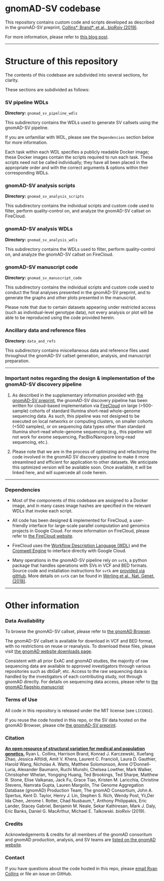 # gnomAD-SV codebase

This repository contains custom code and scripts developed as described in the gnomAD-SV preprint, [Collins\*, Brand\*, et al., bioRxiv (2019)](https://broad.io/gnomad_sv).  

For more information, please refer to [this blog post](https://broad.io/gnomad_sv).  

---

# Structure of this repository

The contents of this codebase are subdivided into several sections, for clarity.  

These sections are subdivided as follows:

### SV pipeline WDLs

**Directory:** `gnomad_sv_pipeline_wdls`  

This subdirectory contains the WDLs used to generate SV callsets using the gnomAD-SV pipeline.  

If you are unfamiliar with WDL, please see the `Dependencies` section below for more information.  

Each task within each WDL specifies a publicly readable Docker image; these Docker images contain the scripts required to run each task. These scripts need not be called individually; they have all been placed in the appropriate order and with the correct arguments & options within their corresponding WDLs.  

### gnomAD-SV analysis scripts

**Directory:** `gnomad_sv_analysis_scripts`  

This subdirectory contains the individual scripts and custom code used to filter, perform quality-control on, and analyze the gnomAD-SV callset on FireCloud.

### gnomAD-SV analysis WDLs

**Directory:** `gnomad_sv_analysis_wdls`  

This subdirectory contains the WDLs used to filter, perform quality-control on, and analyze the gnomAD-SV callset on FireCloud.  

### gnomAD-SV manuscript code

**Directory:** `gnomad_sv_manuscript_code`  

This subdirectory contains the individual scripts and custom code used to conduct the final analyses presented in the gnomAD-SV preprint, and to generate the graphs and other plots presented in the manuscript.  

Please note that due to certain datasets appearing under restricted access (such as individual-level genotype data), not every analysis or plot will be able to be reproduced using the code provided herein.   

### Ancillary data and reference files

**Directory:** `data_and_refs`  

This subdirectory contains miscellaneous data and reference files used throughout the gnomAD-SV callset generation, analysis, and manuscript preparation.  

---

### Important notes regarding the design & implementation of the gnomAD-SV discovery pipeline 

1. As described in the supplementary information provided with [the gnomAD-SV preprint](https://broad.io/gnomad_sv), the gnomAD-SV discovery pipeline has been written for cloud-based implementation via [FireCloud](https://software.broadinstitute.org/firecloud/) on large (>500-sample) cohorts of standard Illumina short-read whole-genome sequencing data. As such, this pipeline was not designed to be executed on local networks or computing clusters, on smaller cohorts (<500 samples), or on sequencing data types other than standard Illumina short-read whole-genome sequencing (e.g., this pipeline will not work for exome sequencing, PacBio/Nanopore long-read sequencing, etc.).   

2. Please note that we are in the process of optimizing and refactoring the code involved in the gnomAD SV discovery pipeline to make it more streamlined and efficient for application to other datasets. We anticipate this optimized version will be available soon. Once available, it will be linked here, and will supercede all code herein.

---

### Dependencies

  * Most of the components of this codebase are assigned to a Docker image, and in many cases image hashes are specified in the relevant WDLs that invoke each script.  

  * All code has been designed & implemented for FireCloud, a user-friendly interface for large-scale parallel computation and genomics projects in Google Cloud. For more information on FireCloud, please refer to [the FireCloud website](https://software.broadinstitute.org/firecloud/).

  * FireCloud uses the [Workflow Description Language (WDL)](https://software.broadinstitute.org/wdl/documentation/spec) and the [Cromwell Engine](https://cromwell.readthedocs.io/en/stable/) to interface directly with Google Cloud.  

  * Many operations in the gnomAD-SV pipeline rely on `svtk`, a python package that handles operations with SVs in VCF and BED formats. Source code and installation instructions for `svtk` are [provided via gitHub](https://github.com/talkowski-lab/svtk). More details on `svtk` can be found in [Werling et al., Nat. Genet. (2018)](https://www.nature.com/articles/s41588-018-0107-y).

---

# Other information

### Data Availability
To browse the gnomAD-SV callset, please refer to [the gnomAD Browser](https://gnomad.broadinstitute.org).  

The gnomAD-SV callset is available for download in VCF and BED format, with no restrictions on reuse or reanalysis. To download these files, please visit [the gnomAD website downloads page](https://gnomad.broadinstitute.org/downloads).

Consistent with all prior ExAC and gnomAD studies, the majority of raw sequencing data are available to approved investigators through various repositories such as dbGaP, etc. Access to the raw sequencing data is handled by the investigators of each contributing study, not through gnomAD directly. For details on sequencing data access, please refer to [the gnomAD flagship manuscript](https://broad.io/gnomad_flagship)

### Terms of Use
All code in this repository is released under the MIT license (see `LICENSE`).  

If you reuse the code hosted in this repo, or the SV data hosted on the gnomAD Browser, please cite [the gnomAD-SV preprint](https://broad.io/gnomad_sv).

### Citation
[**An open resource of structural variation for medical and population genetics.**](https://broad.io/gnomad_sv) Ryan L. Collins, Harrison Brand, Konrad J. Karczewski, Xuefang Zhao, Jessica Alföldi, Amit V. Khera, Laurent C. Francioli, Laura D. Gauthier, Harold Wang, Nicholas A. Watts, Matthew Solomonson, Anne O’Donnell-Luria, Alexander Baumann, Ruchi Munshi, Chelsea Lowther, Mark Walker, Christopher Whelan, Yongqing Huang, Ted Brookings, Ted Sharpe, Matthew R. Stone, Elise Valkanas, Jack Fu, Grace Tiao, Kristen M. Laricchia, Christine Stevens, Namrata Gupta, Lauren Margolin, The Genome Aggregation Database (gnomAD) Production Team, The gnomAD Consortium, John A. Spertus, Kent D. Taylor, Henry J. Lin, Stephen S. Rich, Wendy Post, Yii,Der Ida Chen, Jerome I. Rotter, Chad Nusbaum,†, Anthony Philippakis, Eric Lander, Stacey Gabriel, Benjamin M. Neale, Sekar Kathiresan, Mark J. Daly, Eric Banks, Daniel G. MacArthur, Michael E. Talkowski. _bioRxiv_ (2019).

### Credits
Acknowledgements & credits for all members of the gnomAD consoritum and gnomAD production, analysis, and SV teams are [listed on the gnomAD website](https://gnomad.broadinstitute.org/about).   

### Contact
If you have questions about the code hosted in this repo, please [email Ryan Collins](mailto:rlcollins@g.harvard.edu) or file an issue on GitHub.
